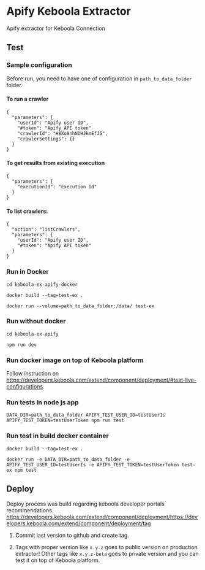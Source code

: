 # Apify Keboola Extractor

Apify extractor for Keboola Connection

## Test

### Sample configuration

Before run, you need to have one of configuration in `path_to_data_folder` folder.

#### To run a crawler

```
{
  "parameters": {
    "userId": "Apify user ID",
    "#token": "Apify API token"
    "crawlerId": "H8Xo8nhNDHJkmEfJG",
    "crawlerSettings": {}
  }
}
```

#### To get results from existing execution

```
{
  "parameters": {
    "executionId": "Execution Id"
  }
}
```

#### To list crawlers:
```
{
  "action": "listCrawlers",
  "parameters": {
    "userId": "Apify user ID",
    "#token": "Apify API token"
  }
}
```

### Run in Docker

`cd keboola-ex-apify-docker`

`docker build --tag=test-ex .`

`docker run --volume=path_to_data_folder:/data/ test-ex`

### Run without docker

`cd keboola-ex-apify`

`npm run dev`

### Run docker image on top of Keboola platform
Follow instruction on https://developers.keboola.com/extend/component/deployment/#test-live-configurations.

### Run tests in node js app

`DATA_DIR=path_to_data_folder APIFY_TEST_USER_ID=testUserIs APIFY_TEST_TOKEN=testUserToken npm run test`

### Run test in build docker container

`docker build --tag=test-ex .`

`docker run -e DATA_DIR=path_to_data_folder -e APIFY_TEST_USER_ID=testUserIs -e APIFY_TEST_TOKEN=testUserToken test-ex npm test`

## Deploy

Deploy process was build regarding keboola developer portals recommendations.
https://developers.keboola.com/extend/component/deployment/https://developers.keboola.com/extend/component/deployment/tag

1. Commit last version to github and create tag.

2. Tags with proper version like `x.y.z` goes to public version on production extractor! Other tags like `x.y.z-beta` goes to private version and you can test it on top of Keboola platform.

